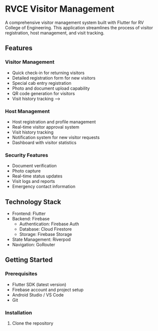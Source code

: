 # RVCE Visitor Management

A comprehensive visitor management system built with Flutter for RV College of Engineering. This application streamlines the process of visitor registration, host management, and visit tracking.

## Features

### Visitor Management
- Quick check-in for returning visitors
- Detailed registration form for new visitors
- Special cab entry registration
- Photo and document upload capability
- QR code generation for visitors
- Visit history tracking
-->
### Host Management
- Host registration and profile management
- Real-time visitor approval system
- Visit history tracking
- Notification system for new visitor requests
- Dashboard with visitor statistics

### Security Features
- Document verification
- Photo capture
- Real-time status updates
- Visit logs and reports
- Emergency contact information

## Technology Stack

- Frontend: Flutter
- Backend: Firebase
  - Authentication: Firebase Auth
  - Database: Cloud Firestore
  - Storage: Firebase Storage
- State Management: Riverpod
- Navigation: GoRouter

## Getting Started

### Prerequisites
- Flutter SDK (latest version)
- Firebase account and project setup
- Android Studio / VS Code
- Git

### Installation

1. Clone the repository
